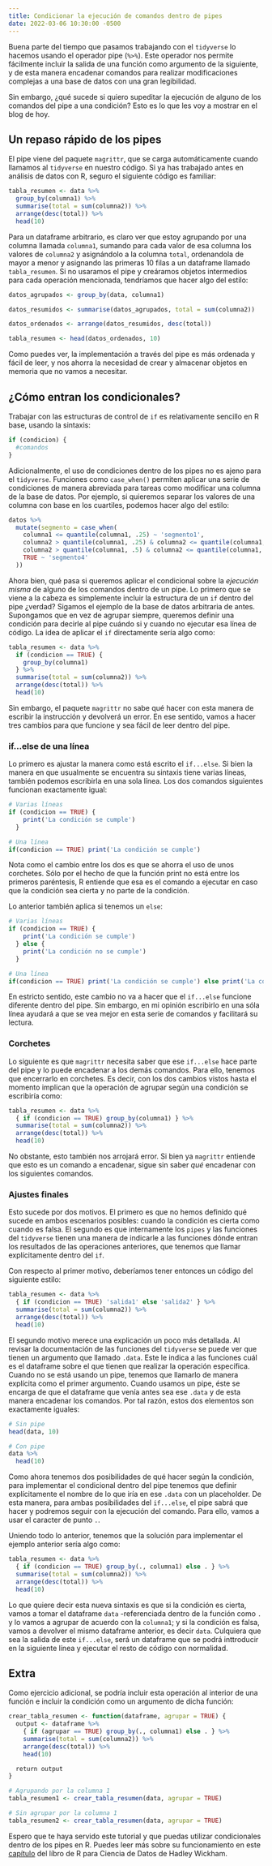 ```yaml
---
title: Condicionar la ejecución de comandos dentro de pipes
date: 2022-03-06 10:30:00 -0500
---
```


Buena parte del tiempo que pasamos trabajando con el `tidyverse` lo hacemos usando el operador pipe (`%>%`). Este operador nos permite fácilmente incluir la salida de una función como argumento de la siguiente, y de esta manera encadenar comandos para realizar modificaciones complejas a una base de datos con una gran legibilidad.

Sin embargo, ¿qué sucede si quiero supeditar la ejecución de alguno de los comandos del pipe a una condición? Esto es lo que les voy a mostrar en el blog de hoy.

## Un repaso rápido de los pipes

El pipe viene del paquete `magrittr`, que se carga automáticamente cuando llamamos al `tidyverse` en nuestro código. Si ya has trabajado antes en análisis de datos con R, seguro el siguiente código es familiar:

```r
tabla_resumen <- data %>%
  group_by(columna1) %>%
  summarise(total = sum(columna2)) %>%
  arrange(desc(total)) %>%
  head(10)
```

Para un dataframe arbitrario, es claro ver que estoy agrupando por una columna llamada `columna1`, sumando para cada valor de esa columna los valores de `columna2` y asignándolo a la columna `total`, ordenandola de mayor a menor y asignando las primeras 10 filas a un dataframe llamado `tabla_resumen`. Si no usaramos el pipe y creáramos objetos intermedios para cada operación mencionada, tendríamos que hacer algo del estilo:

```r
datos_agrupados <- group_by(data, columna1)

datos_resumidos <- summarise(datos_agrupados, total = sum(columna2))

datos_ordenados <- arrange(datos_resumidos, desc(total))

tabla_resumen <- head(datos_ordenados, 10)
```

Como puedes ver, la implementación a través del pipe es más ordenada y fácil de leer, y nos ahorra la necesidad de crear y almacenar objetos en memoria que no vamos a necesitar.

## ¿Cómo entran los condicionales?

Trabajar con las estructuras de control de `if` es relativamente sencillo en R base, usando la sintaxis:

```r
if (condicion) {
  #comandos
}
```

Adicionalmente, el uso de condiciones dentro de los pipes no es ajeno para el `tidyverse`. Funciones como `case_when()` permiten aplicar una serie de condiciones de manera abreviada para tareas como modificar una columna de la base de datos. Por ejemplo, si quieremos separar los valores de una columna con base en los cuartiles, podemos hacer algo del estilo:

```r
datos %>%
  mutate(segmento = case_when(
    columna1 <= quantile(columna1, .25) ~ 'segmento1',
    columna2 > quantile(columna1, .25) & columna2 <= quantile(columna1, .5) ~ 'segmento2',
    columna2 > quantile(columna1, .5) & columna2 <= quantile(columna1, .75) ~ 'segmento3',
    TRUE ~ 'segmento4'
  ))
```

Ahora bien, qué pasa si queremos aplicar el condicional sobre la *ejecución misma* de alguno de los comandos dentro de un pipe. Lo primero que se viene a la cabeza es simplemente incluir la estructura de un `if` dentro del pipe ¿verdad? Sigamos el ejemplo de la base de datos arbitraria de antes. Supongamos que en vez de agrupar siempre, queremos definir una condición para decirle al pipe cuándo si y cuando no ejecutar esa línea de código. La idea de aplicar el `if` directamente sería algo como:

```r
tabla_resumen <- data %>%
  if (condicion == TRUE) {
    group_by(columna1)
  } %>%
  summarise(total = sum(columna2)) %>%
  arrange(desc(total)) %>%
  head(10)
```

Sin embargo, el paquete `magrittr` no sabe qué hacer con esta manera de escribir la instrucción y devolverá un error. En ese sentido, vamos a hacer tres cambios para que funcione y sea fácil de leer dentro del pipe.

### if...else de una línea

Lo primero es ajustar la manera como está escrito el `if...else`. Si bien la manera en que usualmente se encuentra su sintaxis tiene varias líneas, también podemos escribirla en una sola línea. Los dos comandos siguientes funcionan exactamente igual:

```r
# Varias líneas
if (condicion == TRUE) {
    print('La condición se cumple')
  } 

# Una línea
if(condicion == TRUE) print('La condición se cumple')
```

Nota como el cambio entre los dos es que se ahorra el uso de unos corchetes. Sólo por el hecho de que la función print no está entre los primeros paréntesis, R entiende que esa es el comando a ejecutar en caso que la condición sea cierta y no parte de la condición. 

Lo anterior también aplica si tenemos un `else`:

```r
# Varias líneas
if (condicion == TRUE) {
    print('La condición se cumple')
  } else {
    print('La condición no se cumple')
  }

# Una línea
if(condicion == TRUE) print('La condición se cumple') else print('La condición no se cumple')
```

En estricto sentido, este cambio no va a hacer que el `if...else` funcione diferente dentro del pipe. Sin embargo, en mi opinión escribirlo en una sóla línea ayudará a que se vea mejor en esta serie de comandos y facilitará su lectura.


### Corchetes

Lo siguiente es que `magrittr` necesita saber que ese `if...else` hace parte del pipe y lo puede encadenar a los demás comandos. Para ello, tenemos que encerrarlo en corchetes. Es decir, con los dos cambios vistos hasta el momento implican que la operación de agrupar según una condición se escribiría como:

```r
tabla_resumen <- data %>%
  { if (condicion == TRUE) group_by(columna1) } %>%
  summarise(total = sum(columna2)) %>%
  arrange(desc(total)) %>%
  head(10)
```

No obstante, esto también nos arrojará error. Si bien ya `magrittr` entiende que esto es un comando a encadenar, sigue sin saber *qué* encadenar con los siguientes comandos.

### Ajustes finales

Esto sucede por dos motivos. El primero es que no hemos definido qué sucede en ambos escenarios posibles: cuando la condición es cierta como cuando es falsa. El segundo es que internamente los `pipes` y las funciones del `tidyverse` tienen una manera de indicarle a las funciones dónde entran los resultados de las operaciones anteriores, que tenemos que llamar explícitamente dentro del `if`.

Con respecto al primer motivo, deberíamos tener entonces un código del siguiente estilo:

```r
tabla_resumen <- data %>%
  { if (condicion == TRUE) 'salida1' else 'salida2' } %>%
  summarise(total = sum(columna2)) %>%
  arrange(desc(total)) %>%
  head(10)
```

El segundo motivo merece una explicación un poco más detallada. Al revisar la documentación de las funciones del `tidyverse` se puede ver que tienen un argumento que llamado `.data`. Este le indica a las funciones cuál es el dataframe sobre el que tienen que realizar la operación específica. Cuando no se está usando un pipe, tenemos que llamarlo de manera explícita como el primer argumento. Cuando usamos un pipe, éste se encarga de que el dataframe que venía antes sea ese `.data` y de esta manera encadenar los comandos. Por tal razón, estos dos elementos son exactamente iguales:

```r
# Sin pipe
head(data, 10)

# Con pipe
data %>%
  head(10)
```

Como ahora tenemos dos posibilidades de qué hacer según la condición, para implementar el condicional dentro del pipe tenemos que definir explícitamente el nombre de lo que iría en ese `.data` con un placeholder. De esta manera, para ambas posibilidades del `if...else`, el pipe sabrá que hacer y podremos seguir con la ejecución del comando. Para ello, vamos a usar el caracter de punto `.`.

Uniendo todo lo anterior, tenemos que la solución para implementar el ejemplo anterior sería algo como:

```r
tabla_resumen <- data %>%
  { if (condicion == TRUE) group_by(., columna1) else . } %>%
  summarise(total = sum(columna2)) %>%
  arrange(desc(total)) %>%
  head(10)
```

Lo que quiere decir esta nueva sintaxis es que si la condición es cierta, vamos a tomar el dataframe `data` -referenciada dentro de la función como `.` y lo vamos a agrupar de acuerdo con la `columna1`; y si la condición es falsa, vamos a devolver el mismo dataframe anterior, es decir `data`. Culquiera que sea la salida de este `if...else`, será un dataframe que se podrá inttroducir en la siguiente línea y ejecutar el resto de código con normalidad.

## Extra

Como ejercicio adicional, se podría incluir esta operación al interior de una función e incluir la condición como un argumento de dicha función:

```r
crear_tabla_resumen <- function(dataframe, agrupar = TRUE) {
  output <- dataframe %>%
    { if (agrupar == TRUE) group_by(., columna1) else . } %>%
    summarise(total = sum(columna2)) %>%
    arrange(desc(total)) %>%
    head(10)

  return output
}

# Agrupando por la columna 1
tabla_resumen1 <- crear_tabla_resumen(data, agrupar = TRUE)

# Sin agrupar por la columna 1
tabla_resumen2 <- crear_tabla_resumen(data, agrupar = TRUE)
```

Espero que te haya servido este tutorial y que puedas utilizar condicionales dentro de los pipes en R. Puedes leer más sobre su funcionamiento en este [capítulo](https://r4ds.had.co.nz/pipes.html) del líbro de R para Ciencia de Datos de Hadley Wickham.
